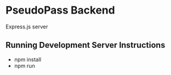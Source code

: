 # PseudoPass Backend
Express.js server
## Running Development Server Instructions
- npm install
- npm run